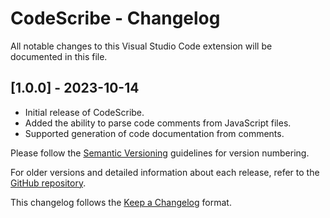 # CodeScribe - Changelog

All notable changes to this Visual Studio Code extension will be documented in this file.

## [1.0.0] - 2023-10-14

- Initial release of CodeScribe.
- Added the ability to parse code comments from JavaScript files.
- Supported generation of code documentation from comments.


Please follow the [Semantic Versioning](https://semver.org/) guidelines for version numbering.

For older versions and detailed information about each release, refer to the [GitHub repository](https://github.com/PB2204/CodeScribe).

This changelog follows the [Keep a Changelog](https://keepachangelog.com/) format.